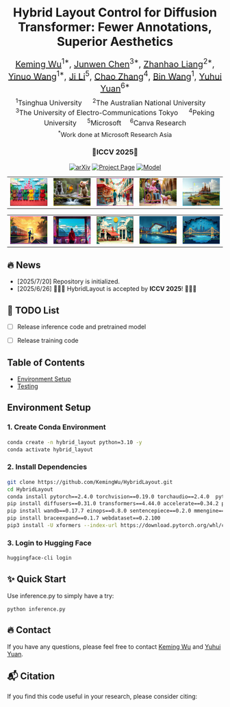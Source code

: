 <h1 align="center">Hybrid Layout Control for Diffusion Transformer: Fewer Annotations, Superior Aesthetics</h1>

<div align="center" style="font-size: 1.25rem; text-align: center;">
  <a href="https://kemingwu.github.io/" target="_blank">Keming Wu</a><sup>1*</sup>,
  <a href="https://www.microsoft.com/en-us/research/" target="_blank">Junwen Chen</a><sup>3*</sup>,
  <a href="https://www.microsoft.com/en-us/research/" target="_blank">Zhanhao Liang</a><sup>2*</sup>,
  <a href="https://www.microsoft.com/en-us/research/" target="_blank">Yinuo Wang</a><sup>1*</sup>,
  <a href="https://www.microsoft.com/en-us/research/" target="_blank">Ji Li</a><sup>5</sup>,
  <a href="https://scholar.google.com/citations?user=NeCCx-kAAAAJ&hl=en" target="_blank">Chao Zhang</a><sup>4</sup>,
  <a href="https://binwangthss.github.io/" target="_blank">Bin Wang</a><sup>1</sup>,
  <a href="https://www.microsoft.com/en-us/research/people/yuyua/" target="_blank">Yuhui Yuan</a><sup>6*</sup>
</div>

<div align="center" style="font-size: 1rem; text-align: center; margin-top: 0.5rem;">
  <sup>1</sup>Tsinghua University &emsp;
  <sup>2</sup>The Australian National University &emsp;
  <sup>3</sup>The University of Electro-Communications Tokyo &emsp;
  <sup>4</sup>Peking University &emsp;
  <sup>5</sup>Microsoft&emsp;
  <sup>6</sup>Canva Research
</div>

<div align="center" style="font-size: 0.9rem; text-align: center; margin-top: 0.3rem;">
  <sup>*</sup>Work done at Microsoft Research Asia
</div>

<h3 align="center">🌟ICCV 2025🌟</h3>

<p align="center">
  <a href="https://arxiv.org/abs/2503.20672"><img src='https://img.shields.io/badge/arXiv-Paper-red?logo=arxiv&logoColor=white' alt='arXiv'></a>
  <a href='https://hybrid-layout-msra.github.io/'><img src='https://img.shields.io/badge/Project_Page-Website-green?logo=googlechrome&logoColor=white' alt='Project Page'></a>
  <a href='https://huggingface.co/wukeming11/HybridLayout'><img src='https://img.shields.io/badge/Model-Huggingface-yellow?logo=huggingface&logoColor=yellow' alt='Model'></a>

<table>
  <tr>
    <td><img src="assets\instance_diff_example.jpg" alt="gif5" width="150"></td>
    <td><img src="assets\dog_ours.jpg" alt="gif5" width="150"></td>
    <td><img src="assets\sa_11143675_style7.jpg" alt="gif1" width="150"></td>
    <td><img src="assets\sa_11143664_style2.jpg" alt="gif2" width="150"></td>
    <td><img src="assets\sa_11143662_style2.jpg" width="150"></td>
  </tr>
</table>

<table>
  <tr>
     <td><img src="assets\sa_11143631_style6.jpg" alt="gif4" width="150"></td>
    <td><img src="assets\sa_11143576_style4.jpg" alt="gif1" width="150"></td>
    <td><img src="assets\sa_11143554_style7.jpg" alt="gif2" width="150"></td>
    <td><img src="assets\sa_11143536_style8.jpg" alt="gif3" width="150"></td>
    <td><img src="assets\sa_11143524_style7.jpg" alt="gif4" width="150"></td>
  </tr>
</table>


## :fire: News

- [2025/7/20] Repository is initialized.
- [2025/6/26] 🎉🎉🎉 HybridLayout is accepted by **ICCV 2025**! 🎉🎉🎉


<!-- TODO List -->
## 🚧 TODO List
- [ ] Release inference code and pretrained model
- [ ] Release training code


## Table of Contents
- [Environment Setup](#environment-setup)
- [Testing](#testing-hybridlayout)

## Environment Setup

### 1. Create Conda Environment
```bash
conda create -n hybrid_layout python=3.10 -y
conda activate hybrid_layout
```

### 2. Install Dependencies 
```bash
git clone https://github.com/KemingWu/HybridLayout.git
cd HybridLayout
conda install pytorch==2.4.0 torchvision==0.19.0 torchaudio==2.4.0  pytorch-cuda=11.8 -c pytorch -c nvidia -y
pip install diffusers==0.31.0 transformers==4.44.0 accelerate==0.34.2 peft==0.12.0 datasets==2.20.0 prodigyopt
pip install wandb==0.17.7 einops==0.8.0 sentencepiece==0.2.0 mmengine==0.10.4
pip install braceexpand==0.1.7 webdataset==0.2.100
pip3 install -U xformers --index-url https://download.pytorch.org/whl/cu118
```

### 3. Login to Hugging Face
```bash
huggingface-cli login
```

## ✨ Quick Start  
Use inference.py to simply have a try:
```
python inference.py
```
## 🔥 Contact
If you have any questions, please feel free to contact [Keming Wu](https://kemingwu.github.io/) and [Yuhui Yuan](researcher.yuanyuhui@gmail.com).

## :mailbox_with_mail: Citation
If you find this code useful in your research, please consider citing:

```

```

